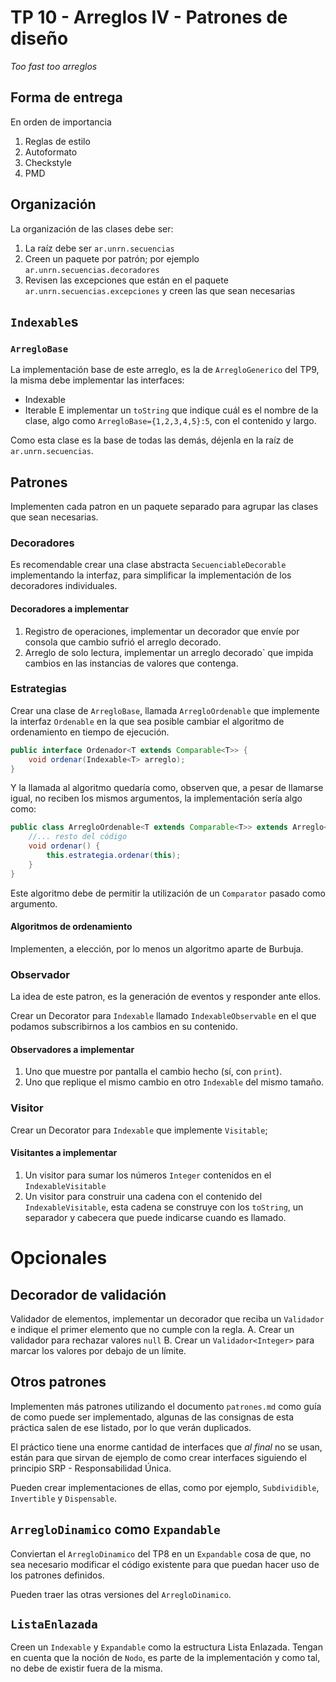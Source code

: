 # TP 10 - Arreglos IV - Patrones de diseño

_Too fast too arreglos_

## Forma de entrega
En orden de importancia

1. Reglas de estilo
2. Autoformato
3. Checkstyle
4. PMD

## Organización

La organización de las clases debe ser:

1. La raíz debe ser `ar.unrn.secuencias`
2. Creen un paquete por patrón; por ejemplo `ar.unrn.secuencias.decoradores`
3. Revisen las excepciones que están en el paquete `ar.unrn.secuencias.excepciones` y
   creen las que sean necesarias

## `Indexable`s

### `ArregloBase`

La implementación base de este arreglo, es la de `ArregloGenerico` del TP9, la misma debe
implementar las interfaces:

- Indexable
- Iterable
  E implementar un `toString` que indique cuál es el nombre de la clase, algo como
  `ArregloBase={1,2,3,4,5}:5`, con el contenido y largo.

Como esta clase es la base de todas las demás, déjenla en la raíz de `ar.unrn.secuencias`.

## Patrones

Implementen cada patron en un paquete separado para agrupar las clases que sean
necesarias.

### Decoradores

Es recomendable crear una clase abstracta `SecuenciableDecorable` implementando la
interfaz, para simplificar la implementación de los decoradores individuales.

#### Decoradores a implementar

1. Registro de operaciones, implementar un decorador que envíe por consola que cambio
   sufrió el arreglo decorado.
2. Arreglo de solo lectura, implementar un arreglo decorado` que impida cambios en las
   instancias de
   valores que contenga.

### Estrategias

Crear una clase de `ArregloBase`, llamada `ArregloOrdenable` que implemente la interfaz
`Ordenable` en la que sea posible cambiar el algoritmo de ordenamiento en tiempo de
ejecución.

```java
public interface Ordenador<T extends Comparable<T>> {
    void ordenar(Indexable<T> arreglo);
}
```

Y la llamada al algoritmo quedaría como, observen que, a pesar de llamarse igual, no
reciben los mismos argumentos, la implementación sería algo como:

```java
public class ArregloOrdenable<T extends Comparable<T>> extends Arreglo<T> {
    //... resto del código
    void ordenar() {
        this.estrategia.ordenar(this);
    }
}
```

Este algoritmo debe de permitir la utilización de un `Comparator` pasado como argumento.

#### Algoritmos de ordenamiento

Implementen, a elección, por lo menos un algoritmo aparte de Burbuja.

### Observador

La idea de este patron, es la generación de eventos y responder ante ellos.

Crear un Decorator para `Indexable` llamado `IndexableObservable` en el que podamos
subscribirnos a los cambios en su contenido.

#### Observadores a implementar

1. Uno que muestre por pantalla el cambio hecho (sí, con `print`).
2. Uno que replique el mismo cambio en otro `Indexable` del mismo tamaño.

### Visitor

Crear un Decorator para `Indexable` que implemente `Visitable`;

#### Visitantes a implementar

1. Un visitor para sumar los números `Integer` contenidos en el `IndexableVisitable`
2. Un visitor para construir una cadena con el contenido del `IndexableVisitable`, esta
   cadena se construye con los `toString`, un separador y cabecera que puede indicarse
   cuando es llamado.

# Opcionales

## Decorador de validación

Validador de elementos, implementar un decorador que reciba un `Validador` e indique el
primer elemento que no cumple con la regla.
A. Crear un validador para rechazar valores `null`
B. Crear un `Validador<Integer>` para marcar los valores por debajo de un límite.

## Otros patrones

Implementen más patrones utilizando el documento `patrones.md` como guía de como puede ser
implementado, algunas de las consignas de esta práctica salen de ese listado, por lo que
verán duplicados.

El práctico tiene una enorme cantidad de interfaces que _al final_ no se usan, están para
que sirvan de ejemplo de como crear interfaces siguiendo el principio SRP -
Responsabilidad Única.

Pueden crear implementaciones de ellas, como por ejemplo, `Subdividible`, `Invertible` y
`Dispensable`.

## `ArregloDinamico` como `Expandable`

Conviertan el `ArregloDinamico` del TP8 en un `Expandable` cosa de que, no sea necesario
modificar el código existente para que puedan hacer uso de los patrones definidos.

Pueden traer las otras versiones del `ArregloDinamico`.

## `ListaEnlazada`

Creen un `Indexable` y `Expandable` como la estructura Lista Enlazada. Tengan en cuenta
que la noción de `Nodo`, es parte de la implementación y como tal, no debe de existir
fuera de la misma.
